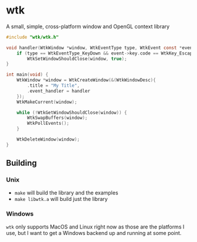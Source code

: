 # wtk

A small, simple, cross-platform window and OpenGL context library

```c
#include "wtk/wtk.h"

void handler(WtkWindow *window, WtkEventType type, WtkEvent const *event) {
    if (type == WtkEventType_KeyDown && event->key.code == WtkKey_Escape)
        WtkSetWindowShouldClose(window, true);
}

int main(void) {
    WtkWindow *window = WtkCreateWindow(&(WtkWindowDesc){
        .title = "My Title",
        .event_handler = handler
    });
    WtkMakeCurrent(window);

    while (!WtkGetWindowShouldClose(window)) {
        WtkSwapBuffers(window);
        WtkPollEvents();
    }

    WtkDeleteWindow(window);
}
```

## Building
### Unix
- `make` will build the library and the examples
- `make libwtk.a` will build just the library

### Windows
`wtk` only supports MacOS and Linux right now as those are the platforms I use, but I want to get a Windows backend up and running at some point.